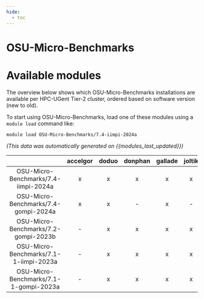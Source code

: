```yaml
---
hide:
  - toc
---
```


OSU-Micro-Benchmarks
====================

# Available modules


The overview below shows which OSU-Micro-Benchmarks installations are available per HPC-UGent Tier-2 cluster, ordered based on software version (new to old).

To start using OSU-Micro-Benchmarks, load one of these modules using a `module load` command like:

```shell
module load OSU-Micro-Benchmarks/7.4-iimpi-2024a
```

*(This data was automatically generated on {{modules_last_updated}})*  

| |accelgor|doduo|donphan|gallade|joltik|litleo|shinx|
| :---: | :---: | :---: | :---: | :---: | :---: | :---: | :---: |
|OSU-Micro-Benchmarks/7.4-iimpi-2024a|x|x|x|x|x|x|x|
|OSU-Micro-Benchmarks/7.4-gompi-2024a|x|x|-|x|-|x|x|
|OSU-Micro-Benchmarks/7.2-gompi-2023b|-|x|x|x|x|-|-|
|OSU-Micro-Benchmarks/7.1-1-iimpi-2023a|-|x|x|x|x|-|-|
|OSU-Micro-Benchmarks/7.1-1-gompi-2023a|-|x|x|x|x|x|x|
